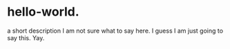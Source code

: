 # hello-world.
a short description
I am not sure what to say here. I guess I am just going to say this. Yay.
